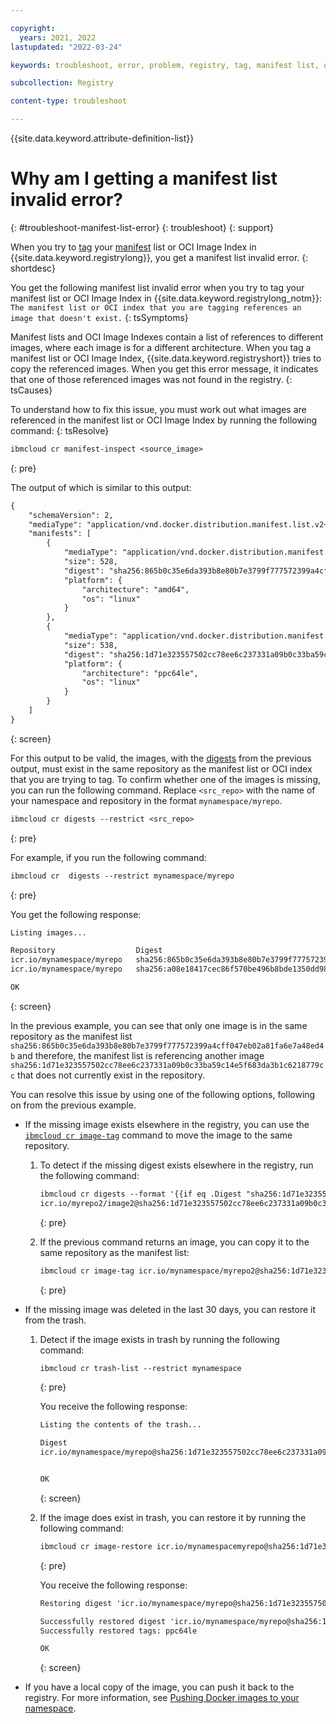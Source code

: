 ```yaml
---

copyright:
  years: 2021, 2022
lastupdated: "2022-03-24"

keywords: troubleshoot, error, problem, registry, tag, manifest list, oci image index, manifest, manifest list invalid error

subcollection: Registry

content-type: troubleshoot

---
```


{{site.data.keyword.attribute-definition-list}}

# Why am I getting a manifest list invalid error?
{: #troubleshoot-manifest-list-error}
{: troubleshoot}
{: support}

When you try to [tag](/docs/Registry?topic=Registry-registry_overview#overview_elements_tag) your [manifest](/docs/Registry?topic=Registry-registry_overview#overview_elements_manifest) list or OCI Image Index in {{site.data.keyword.registrylong}}, you get a manifest list invalid error.
{: shortdesc}

You get the following manifest list invalid error when you try to tag your manifest list or OCI Image Index in {{site.data.keyword.registrylong_notm}}: `The manifest list or OCI index that you are tagging references an image that doesn't exist.`
{: tsSymptoms}

Manifest lists and OCI Image Indexes contain a list of references to different images, where each image is for a different architecture. When you tag a manifest list or OCI Image Index, {{site.data.keyword.registryshort}} tries to copy the referenced images. When you get this error message, it indicates that one of those referenced images was not found in the registry.
{: tsCauses}

To understand how to fix this issue, you must work out what images are referenced in the manifest list or OCI Image Index by running the following command:
{: tsResolve}

```txt
ibmcloud cr manifest-inspect <source_image>
```
{: pre}

The output of which is similar to this output:

```txt
{
    "schemaVersion": 2,
    "mediaType": "application/vnd.docker.distribution.manifest.list.v2+json",
    "manifests": [
        {
            "mediaType": "application/vnd.docker.distribution.manifest.v2+json",
            "size": 528,
            "digest": "sha256:865b0c35e6da393b8e80b7e3799f777572399a4cff047eb02a81fa6e7a48ed4b",
            "platform": {
                "architecture": "amd64",
                "os": "linux"
            }
        },
        {
            "mediaType": "application/vnd.docker.distribution.manifest.v2+json",
            "size": 538,
            "digest": "sha256:1d71e323557502cc78ee6c237331a09b0c33ba59c14e5f683da3b1c6218779cc",
            "platform": {
                "architecture": "ppc64le",
                "os": "linux"
            }
        }
    ]
}
```
{: screen}

For this output to be valid, the images, with the [digests](/docs/Registry?topic=Registry-registry_overview#overview_elements_digest) from the previous output, must exist in the same repository as the manifest list or OCI index that you are trying to tag. To confirm whether one of the images is missing, you can run the following command. Replace `<src_repo>` with the name of your namespace and repository in the format `mynamespace/myrepo`.

```txt
ibmcloud cr digests --restrict <src_repo>
```
{: pre}

For example, if you run the following command:

```txt
ibmcloud cr  digests --restrict mynamespace/myrepo
```
{: pre}

You get the following response:

```txt
Listing images...

Repository                  Digest                                                                    Tags   Type                                 Created       Size     Security status
icr.io/mynamespace/myrepo   sha256:865b0c35e6da393b8e80b7e3799f777572399a4cff047eb02a81fa6e7a48ed4b   -      Docker Image Manifest V2, Schema 2   4 days ago    1.8 MB   -
icr.io/mynamespace/myrepo   sha256:a08e18417cec86f570be496b8bde1350dd986fc354d091b44d6a536570c26193   list   Docker Manifest List                 -             433 B    -

OK
```
{: screen}

In the previous example, you can see that only one image is in the same repository as the manifest list `sha256:865b0c35e6da393b8e80b7e3799f777572399a4cff047eb02a81fa6e7a48ed4b` and therefore, the manifest list is referencing another image `sha256:1d71e323557502cc78ee6c237331a09b0c33ba59c14e5f683da3b1c6218779cc` that does not currently exist in the repository.

You can resolve this issue by using one of the following options, following on from the previous example.

- If the missing image exists elsewhere in the registry, you can use the [`ibmcloud cr image-tag`](/docs/Registry?topic=container-registry-cli-plugin-containerregcli&interface=ui#bx_cr_image_tag) command to move the image to the same repository.

    1. To detect if the missing digest exists elsewhere in the registry, run the following command:
        
        ```txt
        ibmcloud cr digests --format '{{if eq .Digest "sha256:1d71e323557502cc78ee6c237331a09b0c33ba59c14e5f683da3b1c6218779cc"}}{{.Repository}}@{{.Digest}}{{end}}'
        icr.io/myrepo2/image2@sha256:1d71e323557502cc78ee6c237331a09b0c33ba59c14e5f683da3b1c6218779cc
        ```
        {: pre}

    2. If the previous command returns an image, you can copy it to the same repository as the manifest list:
        
        ```txt
        ibmcloud cr image-tag icr.io/mynamespace/myrepo2@sha256:1d71e323557502cc78ee6c237331a09b0c33ba59c14e5f683da3b1c6218779cc icr.io/mynamespace/myrepo:ppc64le
        ```
        {: pre}

- If the missing image was deleted in the last 30 days, you can restore it from the trash.

    1. Detect if the image exists in trash by running the following command:

        ```txt
        ibmcloud cr trash-list --restrict mynamespace
        ```
        {: pre}

        You receive the following response:

        ```txt
        Listing the contents of the trash...

        Digest                                                                                              Days until expiry   Tags
        icr.io/mynamespace/myrepo@sha256:1d71e323557502cc78ee6c237331a09b0c33ba59c14e5f683da3b1c6218779cc   30                  ppc64le


        OK
        ```
        {: screen}

    2. If the image does exist in trash, you can restore it by running the following command:

        ```txt
        ibmcloud cr image-restore icr.io/mynamespacemyrepo@sha256:1d71e323557502cc78ee6c237331a09b0c33ba59c14e5f683da3b1c6218779cc
        ```
        {: pre}

        You receive the following response:

        ```txt
        Restoring digest 'icr.io/mynamespace/myrepo@sha256:1d71e323557502cc78ee6c237331a09b0c33ba59c14e5f683da3b1c6218779cc' ...

        Successfully restored digest 'icr.io/mynamespace/myrepo@sha256:1d71e323557502cc78ee6c237331a09b0c33ba59c14e5f683da3b1c6218779cc'
        Successfully restored tags: ppc64le

        OK
        ```
        {: screen}

- If you have a local copy of the image, you can push it back to the registry. For more information, see [Pushing Docker images to your namespace](/docs/Registry?topic=Registry-registry_images_&interface=ui#registry_images_pushing_namespace).


